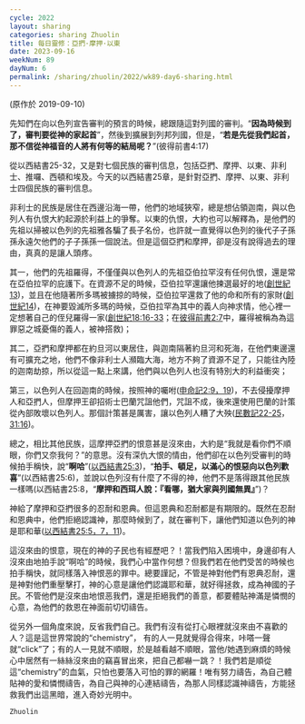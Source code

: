 ```yaml
---
cycle: 2022
layout: sharing
categories: sharing Zhuolin
title: 每日靈修：亞捫·摩押·以東
date: 2023-09-16
weekNum: 89
dayNum: 6
permalink: /sharing/zhuolin/2022/wk89-day6-sharing.html
---
```

(原作於 2019-09-10)

先知們在向以色列宣告審判的預言的時候，總跟隨這對列國的審判。“**因為時候到了，審判要從神的家起首**”，然後到擴展到列邦列國，但是，“**若是先從我們起首，那不信從神福音的人將有何等的結局呢？**”(彼得前書4:17)    

從以西結書25-32，又是對七個民族的審判信息，包括亞捫、摩押、以東、非利士、推囉、西頓和埃及。今天的以西結書25章，是針對亞捫、摩押、以東、非利士四個民族的審判信息。    

非利士的民族是居住在西邊沿海一帶，他們的地域狹窄，總是想佔領迦南，與以色列人有仇恨大約起源於利益上的爭奪。以東的仇恨，大約也可以解釋為，是他們的先祖以掃被以色列的先祖雅各騙了長子名份，也許就一直覺得以色列的後代子子孫孫永遠欠他們的子子孫孫一個說法。但是這個亞捫和摩押，卻是沒有說得過去的理由，真真的是讓人頭疼。    

其一，他們的先祖羅得，不僅僅與以色列人的先祖亞伯拉罕沒有任何仇恨，還是常在亞伯拉罕的庇護下。在資源不足的時候，亞伯拉罕還讓他揀選最好的地([創世紀13](https://www.biblegateway.com/quicksearch/?quicksearch=創世紀13&qs_version=CUVMPT))，並且在他隨著所多瑪被擄掠的時候，亞伯拉罕還救了他的命和所有的家財([創世紀14](https://www.biblegateway.com/quicksearch/?quicksearch=創世紀14&qs_version=CUVMPT))，在神要毀滅所多瑪的時候，亞伯拉罕為其中的義人向神求情，他心裡一定想著自己的侄兒羅得一家([創世紀18:16-33](https://www.biblegateway.com/quicksearch/?quicksearch=創世紀18:16-33&qs_version=CUVMPT)；在[彼得前書2:7](https://www.biblegateway.com/quicksearch/?quicksearch=彼得前書2:7&qs_version=CUVMPT)中，羅得被稱為為這罪惡之城憂傷的義人，被神搭救)；    

其二，亞捫和摩押都在約旦河以東居住，與迦南隔著約旦河和死海，在他們東邊還有可擴充之地，他們不像非利士人瀕臨大海，地方不夠了資源不足了，只能往內陸的迦南劫掠，所以從這一點上來講，他們與以色列人也沒有特別大的利益衝突；    

第三，以色列人在回迦南的時候，按照神的囑咐([申命記2:9，19](https://www.biblegateway.com/quicksearch/?quicksearch=申命記2:9，19&qs_version=CUVMPT))，不去侵擾摩押人和亞捫人，但摩押王卻招術士巴蘭咒詛他們，咒詛不成，後來還使用巴蘭的計策從內部敗壞以色列人。那個計策甚是厲害，讓以色列人糟了大殃([民數記22-25](https://www.biblegateway.com/quicksearch/?quicksearch=民數記22-25&qs_version=CUVMPT)，[31:16](https://www.biblegateway.com/quicksearch/?quicksearch=民數記31:16&qs_version=CUVMPT))。    

總之，相比其他民族，這摩押亞捫的恨意甚是沒來由，大約是“我就是看你們不順眼，你們又奈我何？”的意思。沒有深仇大恨的情由，他們卻在以色列受審判的時候拍手稱快，說“**啊哈**”([以西結書25:3](https://www.biblegateway.com/quicksearch/?quicksearch=以西結書25:3&qs_version=CUVMPT))，“**拍手、頓足，以滿心的恨惡向以色列歡喜**”(以西結書25:6)，並說以色列沒有什麼了不得的神，他們不是落得跟其他民族一樣嗎(以西結書25:8，“**摩押和西珥人說：『看哪，猶大家與列國無異』**”)？    

神給了摩押和亞捫很多的忍耐和恩典。但這恩典和忍耐都是有期限的。既然在忍耐和恩典中，他們拒絕認識神，那麼時候到了，就在審判下，讓他們知道以色列的神是耶和華([以西結書25:5，7，11](https://www.biblegateway.com/quicksearch/?quicksearch=以西結書25:5，7，11&qs_version=CUVMPT))。    

這沒來由的恨意，現在的神的子民也有經歷吧？！當我們陷入困境中，身邊卻有人沒來由地拍手說“啊哈”的時候，我們心中當作何想？但我們若在他們受苦的時候也拍手稱快，就同樣落入神恨恶的罪中。總要謹記，不管是神對他們有恩典忍耐，還是神對他們重壓擊打，神的心意是讓他們認識耶和華，就好得拯救，成為神國的子民。不管他們是沒來由地恨恶我們，還是拒絕我們的善意，都要體貼神滿是憐憫的心意，為他們的救恩在神面前切切禱告。    

從另外一個角度來說，反省我們自己。我們有沒有從打心眼裡就沒來由不喜歡的人？這是這世界常說的“chemistry”， 有的人一見就覺得合得來，咔嗒一聲就“click”了；有的人一見就不順眼，於是越看越不順眼，當他/她遇到麻煩的時候心中居然有一絲絲沒來由的竊喜冒出來，把自己都嚇一跳？！我們若是順從這“chemistry”的血氣，只怕也要落入可怕的罪的網羅！唯有努力禱告，為自己體貼神的愛和憐憫禱告，為自己與神的心連結禱告，為那人同樣認識神禱告，方能拯救我們出這黑暗，進入奇妙光明中。    

`Zhuolin`    
